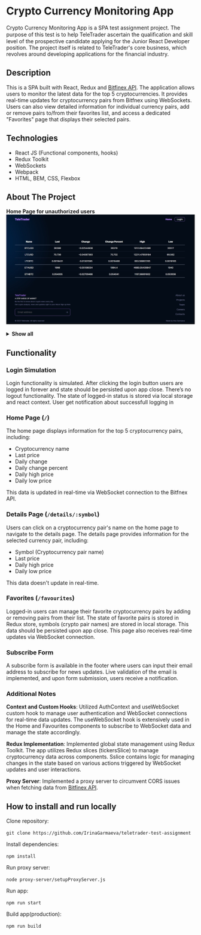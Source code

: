 # Crypto Currency Monitoring App

Crypto Currency Monitoring App is a SPA test assignment project. The purpose of this test is to help TeleTrader ascertain the qualiﬁcation and skill level of the prospective candidate applying for the Junior React Developer position.
The project itself is related to TeleTrader's core business, which revolves around developing applications for the financial industry.

## Description

This is a SPA built with React, Redux and [Bitfinex API](https://docs.bitfinex.com/docs). The application allows users to monitor the latest data for the top 5 cryptocurrencies. It provides real-time updates for cryptocurrency pairs from Bitfnex using WebSockets. Users can also view detailed information for individual currency pairs, add or remove pairs to/from their favorites list, and access a dedicated "Favorites" page that displays their selected pairs.

## Technologies

* React JS (Functional components, hooks)
* Redux Toolkit
* WebSockets
* Webpack
* HTML, BEM, CSS, Flexbox

## About The Project
<b>Home Page for unauthorized users</b>
<img src="./src/assets/images/projectScreens/homePageForUnauthorizedUser.jpg">
<details><summary><b>Show all</b></summary>
<b>Details Page for authorized users</b>
<img src="./src/assets/images/projectScreens/detailsPageForAuthorizedUser.jpg">
<b>Details Page for unauthorized users</b>
<img src="./src/assets/images/projectScreens/detailsPageForUnauthorizedUser.jpg">
<b>Favourites Page</b>
<img src="./src/assets/images/projectScreens/favouritesPage.jpg">
<p><b>Live email validation</b></p>
<img src="./src/assets/images/projectScreens/emailValidation.jpg" width="700" height="400">
<p><b>Subscribe notification</b></p>
<img src="./src/assets/images/projectScreens/notification.jpg">
</details>

## Functionality

### Login Simulation
Login functionality is simulated. After clicking the login button users are logged in forever and state should be persisted upon app close. There’s no logout functionality. The state of logged-in status is stored via local storage and react context. User get notification about successfull logging in


### Home Page (`/`)
The home page displays information for the top 5 cryptocurrency pairs, including:

 - Cryptocurrency name
 - Last price
 - Daily change
 - Daily change percent
 - Daily high price
 - Daily low price

This data is updated in real-time via WebSocket connection to the Bitfnex API.

### Details Page (`/details/:symbol`)
Users can click on a cryptocurrency pair's name on the home page to navigate to the details page. The details page provides information for the selected currency pair, including:

 - Symbol (Cryptocurrency pair name)
 - Last price
 - Daily high price
 - Daily low price

This data doesn't update in real-time.

### Favorites (`/favourites`)
Logged-in users can manage their favorite cryptocurrency pairs by adding or removing pairs from their list. The state of favorite pairs is stored in Redux store, symbols (crypto pair names) are stored in local storage. This data should be persisted upon app close. This page also receives real-time updates via WebSocket connection.

### Subscribe Form
A subscribe form is available in the footer where users can input their email address to subscribe for news updates. Live validation of the email is implemented, and upon form submission, users receive a notification.

### Additional Notes
**Context and Custom Hooks**: Utilized AuthContext and useWebSocket custom hook to manage user authentication and WebSocket connections for real-time data updates. The useWebSocket hook is extensively used in the Home and Favourites components to subscribe to WebSocket data and manage the state accordingly.

**Redux Implementation**: Implemented global state management using Redux Toolkit. The app utilizes Redux slices (tickersSlice) to manage cryptocurrency data across components. Sslice contains logic for managing changes in the state based on various actions triggered by WebSocket updates and user interactions.

**Proxy Server**: Implemented a proxy server to circumvent CORS issues when fetching data from [Bitfinex API](https://docs.bitfinex.com/docs).



## How to install and run locally

Clone repository:

  `git clone https://github.com/IrinaGarmaeva/teletrader-test-assignment`

Install dependencies:

  `npm install`

Run proxy server:

  `node proxy-server/setupProxyServer.js`

Run app:

  `npm run start`

Build app(production):

  `npm run build`


